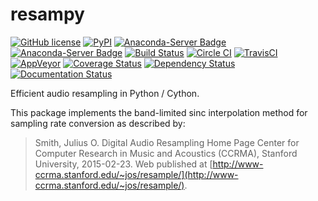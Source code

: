 # resampy
[![GitHub license](https://img.shields.io/badge/license-ISC-blue.svg)](https://raw.githubusercontent.com/bmcfee/resampy/master/LICENSE)
[![PyPI](https://img.shields.io/pypi/v/resampy.svg)](https://pypi.python.org/pypi/resampy)
[![Anaconda-Server Badge](https://anaconda.org/conda-forge/resampy/badges/version.svg)](https://anaconda.org/conda-forge/resampy)
[![Anaconda-Server Badge](https://anaconda.org/conda-forge/resampy/badges/downloads.svg)](https://anaconda.org/conda-forge/resampy)
[![Build Status](https://travis-ci.org/bmcfee/resampy.png?branch=master)](http://travis-ci.org/bmcfee/resampy?branch=master)
[![Circle CI](https://circleci.com/gh/conda-forge/resampy-feedstock.svg?style=svg)](https://circleci.com/gh/conda-forge/resampy-feedstock)
[![TravisCI](https://travis-ci.org/conda-forge/resampy-feedstock.svg?branch=master)](https://travis-ci.org/conda-forge/resampy-feedstock)
[![AppVeyor](https://ci.appveyor.com/api/projects/status/github/conda-forge/resampy-feedstock?svg=True)](https://ci.appveyor.com/project/conda-forge/resampy-feedstock/branch/master)
[![Coverage Status](https://coveralls.io/repos/github/bmcfee/resampy/badge.svg?branch=master)](https://coveralls.io/github/bmcfee/resampy?branch=master)
[![Dependency Status](https://dependencyci.com/github/bmcfee/resampy/badge)](https://dependencyci.com/github/bmcfee/resampy)
[![Documentation Status](https://readthedocs.org/projects/resampy/badge/?version=latest)](http://resampy.readthedocs.org/en/latest/?badge=latest)


Efficient audio resampling in Python / Cython.

This package implements the band-limited sinc interpolation method for sampling rate conversion as described by:
> Smith, Julius O. Digital Audio Resampling Home Page
> Center for Computer Research in Music and Acoustics (CCRMA), 
> Stanford University, 2015-02-23.
> Web published at [http://www-ccrma.stanford.edu/~jos/resample/](http://www-ccrma.stanford.edu/~jos/resample/).

